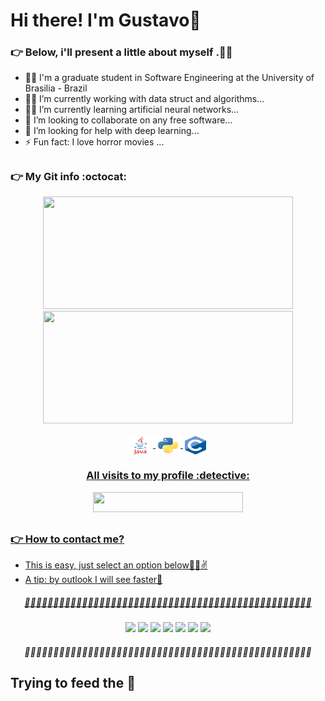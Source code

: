 # Hi there! I'm Gustavo👋 

### 👉 Below, i'll present a little about myself .🧙‍♂️

- 👨‍🎓 I'm a graduate student in Software Engineering at the University of Brasilia - Brazil
- 👨‍💻 I’m currently working with data struct and algorithms...
- 👨‍🏫 I’m currently learning artificial neural networks...
- 👯 I’m looking to collaborate on any free software...
- 🤔 I’m looking for help with deep learning...
- ⚡ Fun fact: I love horror movies ... 

##

 ### 👉 My Git info :octocat:	<br>

<div align="center">
<a href="https://github.com/gustavomartins-github">
<img height="180em" width="400"src="https://github-readme-stats.vercel.app/api?username=gustavomartins-github&show_icons=true&theme=maroongold&include_all_commits=true&count_private=true"/>
<img height="180em" width="400" src="https://github-readme-stats.vercel.app/api/top-langs/?username=gustavomartins-github&layout=compact&langs_count=7&theme=maroongold"/>
</div>
 
<div align="center" style="display: inline_block"><br>
  <img align="center" alt="Gust-Java" height="30" width="40" src="https://github.com/devicons/devicon/blob/master/icons/java/java-original-wordmark.svg">
  <img align="center" alt="Gust-Python" height="30" width="40" src="https://raw.githubusercontent.com/devicons/devicon/master/icons/python/python-original.svg">
  <img align="center" alt="Gust-C" height="30" width="40" src="https://github.com/devicons/devicon/blob/master/icons/c/c-original.svg">
</div>
 
 <div>
 <h3 align="center">All visits to my profile :detective:</h3>
 <p align="center"> 
   <img width="240em" height="32em" alingn="center" src="https://profile-counter.glitch.me/gustavomartins-github/count.svg" />
 </p>
</div>
 
 ##
 
 ### 👉 How to contact me?
 - This is easy, just select an option below🤞😉✌
 - A tip: by outlook I will see faster🚀
<div align="center"> 
 <h5 target="_blank">🔻🔻🔻🔻🔻🔻🔻🔻🔻🔻🔻🔻🔻🔻🔻🔻🔻🔻🔻🔻🔻🔻🔻🔻🔻🔻🔻🔻🔻🔻🔻🔻🔻🔻🔻🔻🔻🔻🔻🔻🔻🔻🔻🔻🔻🔻🔻🔻🔻🔻</h5>
 <a href="mailto:200019228@aluno.unb.br" target="_blank"><img src="https://img.shields.io/badge/Microsoft_Outlook-0078D4?style=for-the-badge&logo=microsoft-outlook&logoColor=white"></a>
  <a href="https://www.youtube.com/gustavomarti007" target="_blank"><img src="https://img.shields.io/badge/YouTube-FF0000?style=for-the-badge&logo=youtube&logoColor=white" target="_blank"></a>
  <a href="https://instagram.com/lx_gust_xl/" target="_blank"><img src="https://img.shields.io/badge/-Instagram-%23E4405F?style=for-the-badge&logo=instagram&logoColor=white" target="_blank"></a>
 	<a href="https://www.twitch.tv/lxgustxl" target="_blank"><img src="https://img.shields.io/badge/Twitch-9146FF?style=for-the-badge&logo=twitch&logoColor=white" target="_blank"></a>
 <a href="https://discord.gg/WMGKsYRW" target="_blank"><img src="https://img.shields.io/badge/Discord-7289DA?style=for-the-badge&logo=discord&logoColor=white" target="_blank"></a> 
  <a href = "mailto:gustavomarti007@gmail.com"><img src="https://img.shields.io/badge/-Gmail-%23333?style=for-the-badge&logo=gmail&logoColor=white" target="_blank"></a>
  <a href="https://www.linkedin.com/in/gustavo-martins-089a14201/" target="_blank"><img src="https://img.shields.io/badge/-LinkedIn-%230077B5?style=for-the-badge&logo=linkedin&logoColor=white" target="_blank"></a> 
 <h5 target="_blank">🔺🔺🔺🔺🔺🔺🔺🔺🔺🔺🔺🔺🔺🔺🔺🔺🔺🔺🔺🔺🔺🔺🔺🔺🔺🔺🔺🔺🔺🔺🔺🔺🔺🔺🔺🔺🔺🔺🔺🔺🔺🔺🔺🔺🔺🔺🔺🔺🔺🔺</h5>
</div>

 ## Trying to feed the 🐍
